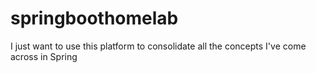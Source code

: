 # springboothomelab
I just want to use this platform to consolidate all the concepts I've come across in Spring
